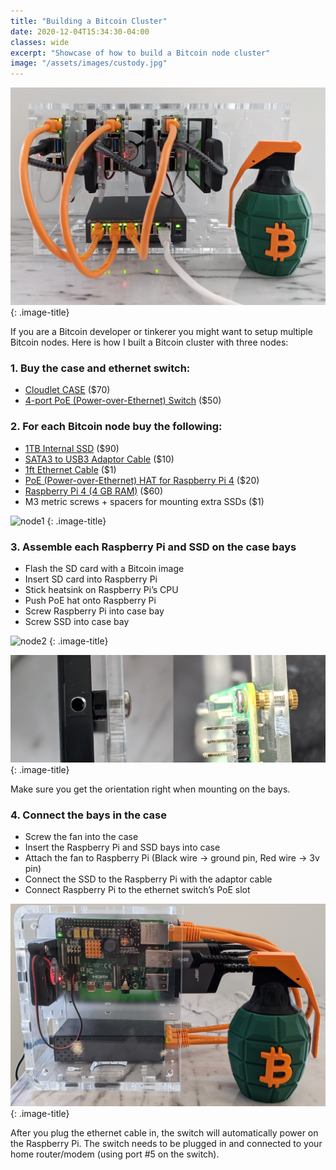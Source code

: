 ```yaml
---
title: "Building a Bitcoin Cluster"
date: 2020-12-04T15:34:30-04:00
classes: wide
excerpt: "Showcase of how to build a Bitcoin node cluster"
image: "/assets/images/custody.jpg"
---
```

![custody](/assets/images/node5.jpg)
{: .image-title}

If you are a Bitcoin developer or tinkerer you might want to setup multiple Bitcoin nodes.  Here is how I built a Bitcoin cluster with three nodes:

### 1. Buy the case and ethernet switch:
- [Cloudlet CASE](https://www.amazon.com/gp/product/B07D5NM9ZG) ($70)
- [4-port PoE (Power-over-Ethernet) Switch](https://www.amazon.com/gp/product/B076HZFY3F) ($50)

### 2. For each Bitcoin node buy the following:
- [1TB Internal SSD](https://www.amazon.com/gp/product/B07NNRTTCM) ($90)
- [SATA3 to USB3 Adaptor Cable](https://www.amazon.com/gp/product/B083ZJZGH2) ($10)
- [1ft Ethernet Cable](https://www.amazon.com/gp/product/B06XBYGL2T) ($1)
- [PoE (Power-over-Ethernet) HAT for Raspberry Pi 4](https://www.amazon.com/gp/product/B07WD7HXSQ) ($20)
- [Raspberry Pi 4 (4 GB RAM)](https://www.amazon.com/gp/product/B07WHZW881) ($60)
- M3 metric screws + spacers for mounting extra SSDs ($1)

![node1](/assets/images/node1.png)
{: .image-title}

### 3. Assemble each Raspberry Pi and SSD on the case bays
- Flash the SD card with a Bitcoin image
- Insert SD card into Raspberry Pi
- Stick heatsink on Raspberry Pi’s CPU
- Push PoE hat onto Raspberry Pi
- Screw Raspberry Pi into case bay
- Screw SSD into case bay

![node2](/assets/images/node2.png)
{: .image-title}

![node1](/assets/images/node3.png)
{: .image-title}

Make sure you get the orientation right when mounting on the bays.

### 4. Connect the bays in the case
- Screw the fan into the case
- Insert the Raspberry Pi and SSD bays into case
- Attach the fan to Raspberry Pi (Black wire -> ground pin, Red wire -> 3v pin)
- Connect the SSD to the Raspberry Pi with the adaptor cable
- Connect Raspberry Pi to the ethernet switch’s PoE slot

![node1](/assets/images/node6.jpg)
{: .image-title}

After you plug the ethernet cable in, the switch will automatically power on the Raspberry Pi.  The switch needs to be plugged in and connected to your home router/modem (using port #5 on the switch).